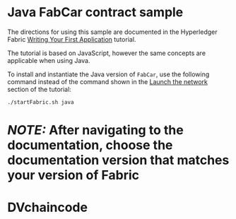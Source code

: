 # Java FabCar contract sample

The directions for using this sample are documented in the Hyperledger Fabric
[Writing Your First Application](https://hyperledger-fabric.readthedocs.io/en/latest/write_first_app.html) tutorial.

The tutorial is based on JavaScript, however the same concepts are applicable when using Java.

To install and instantiate the Java version of `FabCar`, use the following command instead of the command shown in the [Launch the network](https://hyperledger-fabric.readthedocs.io/en/release-1.4/write_first_app.html#launch-the-network) section of the tutorial:

```
./startFabric.sh java
```

*NOTE:* After navigating to the documentation, choose the documentation version that matches your version of Fabric
=======
# DVchaincode
